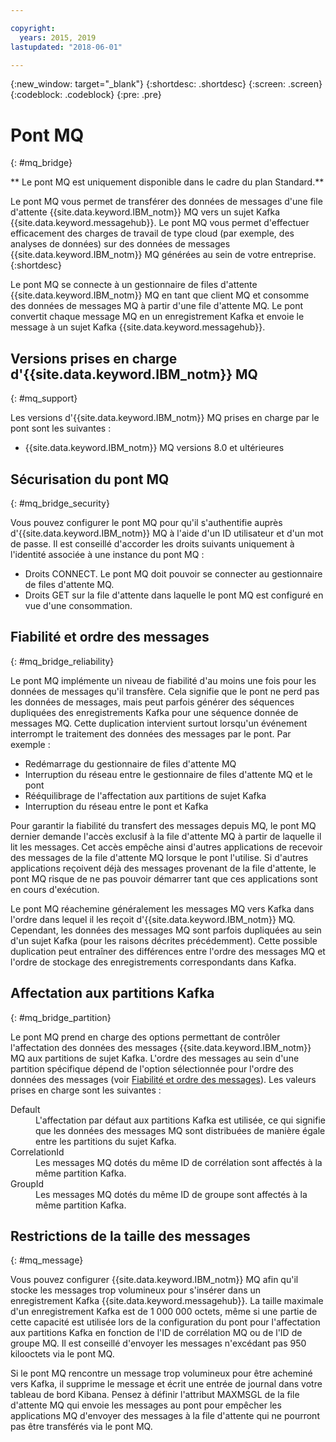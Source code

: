 ```yaml
---

copyright:
  years: 2015, 2019
lastupdated: "2018-06-01"

---
```


{:new_window: target="_blank"}
{:shortdesc: .shortdesc}
{:screen: .screen}
{:codeblock: .codeblock}
{:pre: .pre}

# Pont MQ
{: #mq_bridge}

** Le pont MQ est uniquement disponible dans le cadre du plan Standard.**
<br/>

Le pont MQ vous permet de transférer des données de messages d'une file d'attente {{site.data.keyword.IBM_notm}} MQ vers un sujet Kafka {{site.data.keyword.messagehub}}. Le pont MQ vous permet d'effectuer efficacement des charges de travail de type cloud (par exemple, des analyses de données) sur des données de messages {{site.data.keyword.IBM_notm}} MQ générées au sein de votre entreprise.
 {:shortdesc}

Le pont MQ se connecte à un gestionnaire de files d'attente {{site.data.keyword.IBM_notm}} MQ en tant que client MQ et consomme des données de messages MQ à partir d'une file d'attente MQ. Le pont convertit chaque message MQ en un enregistrement Kafka et envoie le message à un sujet Kafka {{site.data.keyword.messagehub}}.

## Versions prises en charge d'{{site.data.keyword.IBM_notm}} MQ
{: #mq_support}

Les versions d'{{site.data.keyword.IBM_notm}} MQ prises en charge par le pont sont les suivantes :

* {{site.data.keyword.IBM_notm}} MQ versions 8.0 et ultérieures

## Sécurisation du pont MQ
{: #mq_bridge_security}

Vous pouvez configurer le pont MQ pour qu'il s'authentifie auprès d'{{site.data.keyword.IBM_notm}} MQ à l'aide d'un ID utilisateur et d'un mot de passe. Il est conseillé d'accorder les droits suivants uniquement à l'identité associée à une instance du pont MQ :

* Droits CONNECT. Le pont MQ doit pouvoir se connecter au gestionnaire de files d'attente MQ.
* Droits GET sur la file d'attente dans laquelle le pont MQ est configuré en vue d'une consommation.

## Fiabilité et ordre des messages
{: #mq_bridge_reliability}

Le pont MQ implémente un niveau de fiabilité d'au moins une fois pour les données de messages qu'il transfère. Cela signifie que le pont ne perd pas les données de messages, mais peut parfois générer des séquences dupliquées des enregistrements Kafka pour une séquence donnée de messages MQ. Cette duplication intervient surtout lorsqu'un événement interrompt le traitement des données des messages par le pont. Par exemple :

* Redémarrage du gestionnaire de files d'attente MQ
* Interruption du réseau entre le gestionnaire de files d'attente MQ et le pont
* Rééquilibrage de l'affectation aux partitions de sujet Kafka
* Interruption du réseau entre le pont et Kafka

Pour garantir la fiabilité du transfert des messages depuis MQ, le pont MQ dernier demande l'accès exclusif à la file d'attente MQ à partir de laquelle il lit les messages. Cet accès empêche ainsi d'autres applications de recevoir des messages de la file d'attente MQ lorsque le pont l'utilise. Si d'autres applications reçoivent déjà des messages provenant de la file d'attente, le pont MQ risque de ne pas pouvoir démarrer tant que ces applications sont en cours d'exécution.

Le pont MQ réachemine généralement les messages MQ vers Kafka dans l'ordre dans lequel il les reçoit d'{{site.data.keyword.IBM_notm}} MQ. Cependant, les données des messages MQ sont parfois dupliquées au sein d'un sujet Kafka (pour les raisons décrites précédemment). Cette possible duplication peut entraîner des différences entre l'ordre des messages MQ et l'ordre de stockage des enregistrements correspondants dans Kafka.

## Affectation aux partitions Kafka
{: #mq_bridge_partition}

Le pont MQ prend en charge des options permettant de contrôler l'affectation des données des messages {{site.data.keyword.IBM_notm}} MQ aux partitions de sujet Kafka. L'ordre des messages au sein d'une partition spécifique dépend de l'option sélectionnée pour l'ordre des données des messages (voir [Fiabilité et ordre des messages](#mq_bridge_reliability)). Les valeurs prises en charge sont les suivantes :
<dl><dt>Default</dt>
<dd>L'affectation par défaut aux partitions Kafka est utilisée, ce qui signifie que les données des messages MQ sont distribuées de manière égale entre les partitions du sujet Kafka.</dd>
<dt>CorrelationId</dt>
<dd>Les messages MQ dotés du même ID de corrélation sont affectés à la même partition Kafka.</dd>
<dt>GroupId</dt>
<dd>Les messages MQ dotés du même ID de groupe sont affectés à la même partition Kafka.
</dd>
</dl>

## Restrictions de la taille des messages
{: #mq_message}

Vous pouvez configurer {{site.data.keyword.IBM_notm}} MQ afin qu'il stocke les messages trop volumineux pour s'insérer dans un enregistrement Kafka {{site.data.keyword.messagehub}}. La taille maximale d'un enregistrement Kafka est de 1 000 000 octets, même si une partie de cette capacité est utilisée lors de la configuration du pont pour l'affectation aux partitions Kafka en fonction de l'ID de corrélation MQ ou de l'ID de groupe MQ. Il est conseillé d'envoyer les messages n'excédant pas 950 kilooctets via le pont MQ.

Si le pont MQ rencontre un message trop volumineux pour être acheminé vers Kafka, il supprime le message et écrit une entrée de journal dans votre tableau de bord Kibana. Pensez à définir l'attribut MAXMSGL de la file d'attente MQ qui envoie les messages au pont pour empêcher les applications MQ d'envoyer des messages à la file d'attente qui ne pourront pas être transférés via le pont MQ.
